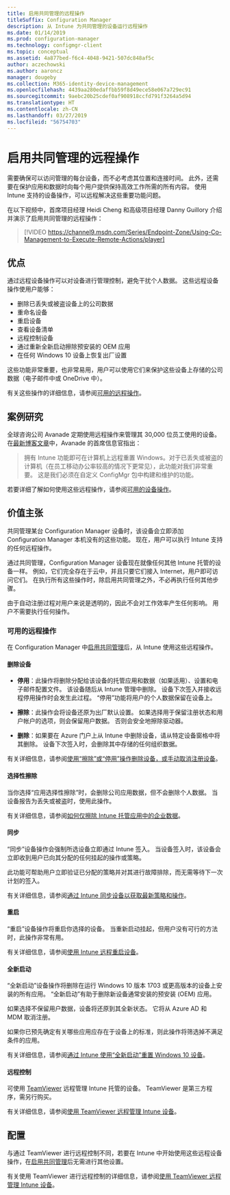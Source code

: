 ```yaml
---
title: 启用共同管理的远程操作
titleSuffix: Configuration Manager
description: 从 Intune 为共同管理的设备运行远程操作
ms.date: 01/14/2019
ms.prod: configuration-manager
ms.technology: configmgr-client
ms.topic: conceptual
ms.assetid: 4a877bed-f6c4-4048-9421-507dc848af5c
author: aczechowski
ms.author: aaroncz
manager: dougeby
ms.collection: M365-identity-device-management
ms.openlocfilehash: 4439aa280edaffbb59f8d49ece58e067a729ec91
ms.sourcegitcommit: 9aebc20b25cdef0af908918ccfd791f3264a5d94
ms.translationtype: HT
ms.contentlocale: zh-CN
ms.lasthandoff: 03/27/2019
ms.locfileid: "56754703"
---
```

# <a name="remote-actions-with-co-management"></a>启用共同管理的远程操作

需要确保可以访问管理的每台设备，而不必考虑其位置和连接时间。 此外，还需要在保护应用和数据时向每个用户提供保持高效工作所需的所有内容。 使用 Intune 支持的设备操作，可以远程解决这些重要功能问题。

在以下视频中，首席项目经理 Heidi Cheng 和高级项目经理 Danny Guillory 介绍并演示了启用共同管理的远程操作：

> [!VIDEO https://channel9.msdn.com/Series/Endpoint-Zone/Using-Co-Management-to-Execute-Remote-Actions/player]



## <a name="benefits"></a>优点

通过远程设备操作可以对设备进行管理控制，避免干扰个人数据。 这些远程设备操作使用户能够： 
- 删除已丢失或被盗设备上的公司数据  
- 重命名设备  
- 重启设备  
- 查看设备清单  
- 远程控制设备  
- 通过重新全新启动擦除预安装的 OEM 应用  
- 在任何 Windows 10 设备上恢复出厂设置  

这些功能非常重要，也非常易用，用户可以使用它们来保护这些设备上存储的公司数据（电子邮件中或 OneDrive 中）。

有关这些操作的详细信息，请参阅[可用的远程操作](#available-remote-actions)。 



## <a name="case-studies"></a>案例研究

全球咨询公司 Avanade 定期使用远程操作来管理其 30,000 位员工使用的设备。 在[最新博客文章](https://www.microsoft.com/microsoft-365/blog/2018/02/07/the-future-is-on-the-other-side-of-this-bridge/)中，Avanade 的首席信息官指出：

> 拥有 Intune 功能即可在计算机上远程重置 Windows。对于已丢失或被盗的计算机（在员工移动办公率较高的情况下更常见），此功能对我们非常重要。
> 这是我们必须在自定义 ConfigMgr 包中构建和维护的功能。

若要详细了解如何使用这些远程操作，请参阅[可用的设备操作](https://docs.microsoft.com/intune/device-management#available-device-actions)。


## <a name="value-proposition"></a>价值主张

共同管理某台 Configuration Manager 设备时，该设备会立即添加 Configuration Manager 本机没有的这些功能。 现在，用户可以执行 Intune 支持的任何远程操作。 

通过共同管理，Configuration Manager 设备现在就像任何其他 Intune 托管的设备一样。 例如，它们完全存在于云中，并且只要它们接入 Internet，用户即可访问它们。 在执行所有这些操作时，除启用共同管理之外，不必再执行任何其他步骤。

由于自动注册过程对用户来说是透明的，因此不会对工作效率产生任何影响。 用户不需要执行任何操作。


### <a name="available-remote-actions"></a>可用的远程操作

在 Configuration Manager 中[启用共同管理](/sccm/comanage/how-to-enable)后，从 Intune 使用这些远程操作。

#### <a name="remove-devices"></a>删除设备
- **停用**：此操作将删除分配给该设备的托管应用和数据（如果适用）、设置和电子邮件配置文件。 该设备随后从 Intune 管理中删除。 设备下次签入并接收远程停用操作时会发生此过程。 “停用”功能将用户的个人数据保留在设备上。  

- **擦除**：此操作会将设备还原为出厂默认设置。 如果选择用于保留注册状态和用户帐户的选项，则会保留用户数据。 否则会安全地擦除驱动器。  

- **删除**：如果要在 Azure 门户上从 Intune 中删除设备，请从特定设备窗格中将其删除。 设备下次签入时，会删除其中存储的任何组织数据。  

有关详细信息，请参阅[使用“擦除”或“停用”操作删除设备，或手动取消注册设备](https://docs.microsoft.com/intune/devices-wipe)。

#### <a name="selective-wipe"></a>选择性擦除
<!--SCCMDocs issue 973-->
当你选择“应用选择性擦除”时，会删除公司应用数据，但不会删除个人数据。 当设备报告为丢失或被盗时，使用此操作。 

有关详细信息，请参阅[如何仅擦除 Intune 托管应用中的企业数据](https://docs.microsoft.com/intune/apps-selective-wipe)。

#### <a name="sync"></a>同步
“同步”设备操作会强制所选设备立即通过 Intune 签入。 当设备签入时，该设备会立即收到用户已向其分配的任何挂起的操作或策略。

此功能可帮助用户立即验证已分配的策略并对其进行故障排除，而无需等待下一次计划的签入。

有关详细信息，请参阅[通过 Intune 同步设备以获取最新策略和操作](https://docs.microsoft.com/intune/device-sync)。

#### <a name="restart"></a>重启
“重启”设备操作将重启你选择的设备。 当重新启动挂起，但用户没有可行的方法时，此操作非常有用。

有关详细信息，请参阅[使用 Intune 远程重启设备](https://docs.microsoft.com/intune/device-restart)。

#### <a name="fresh-start"></a>全新启动
“全新启动”设备操作将删除在运行 Windows 10 版本 1703 或更高版本的设备上安装的所有应用。 “全新启动”有助于删除新设备通常安装的预安装 (OEM) 应用。

如果选择不保留用户数据，设备将还原到其全新状态。 它将从 Azure AD 和 MDM 取消注册。

如果你已预先确定有关哪些应用应存在于设备上的标准，则此操作将筛选掉不满足条件的应用。

有关详细信息，请参阅[通过 Intune 使用“全新启动”重置 Windows 10 设备](https://docs.microsoft.com/intune/device-fresh-start)。 

#### <a name="remote-control"></a>远程控制
可使用 [TeamViewer](https://www.teamviewer.com/) 远程管理 Intune 托管的设备。 TeamViewer 是第三方程序，需另行购买。

有关详细信息，请参阅[使用 TeamViewer 远程管理 Intune 设备](https://docs.microsoft.com/intune/device-profile-android-teamviewer)。 



## <a name="configure"></a>配置

与通过 TeamViewer 进行远程控制不同，若要在 Intune 中开始使用这些远程设备操作，在[启用共同管理](/sccm/comanage/how-to-enable)后无需进行其他设置。

有关使用 TeamViewer 进行远程控制的详细信息，请参阅[使用 TeamViewer 远程管理 Intune 设备](https://docs.microsoft.com/intune/device-profile-android-teamviewer)。 

